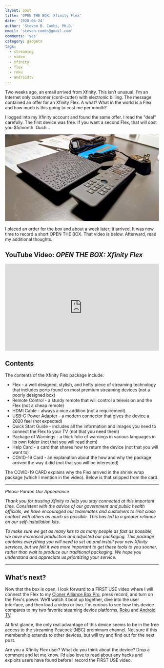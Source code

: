 ```yaml
---
layout: post
title: 'OPEN THE BOX: Xfinity Flex'
date: '2020-04-24'
author: 'Steven B. Combs, Ph.D.'
email: 'steven.combs@gmail.com'
comments: 'yes'
category: gadgets
tags:
  - streaming
  - video
  - xfinity
  - flex
  - roku
  - androidtv
---
```


Two weeks ago, an email arrived from Xfinity. This isn’t unusual. I'm an Internet only customer (cord-cutter) with electronic billing. The message contained an offer for an Xfinity Flex. A what? What in the world is a Flex and how much is this going to cost me per month?

I logged into my Xfinity account and found the same offer. I read the "deal" carefully. The first device was free. If you want a second Flex, that will cost you $5/month. Ouch...

![Flex and accessories](/images/posts/2020-04-24-boxopen-xfinity-flex.jpg)

I placed an order for the box and about a week later; it arrived. It was now time to record a short OPEN THE BOX. That video is below. Afterward, read my additional thoughts.

## YouTube Video: *OPEN THE BOX: Xfinity Flex*

<div style="position:relative;padding-top:56.25%;">
<p><iframe src="https://www.youtube.com/embed/GLioKkFlrqM" frameborder="0" allowfullscreen style="position:absolute;top:0;left:0;width:100%;height:100%;"></iframe></p>
</div>

## Contents

The contents of the Xfinity Flex package include:

* Flex - a well designed, stylish, and hefty piece of streaming technology that includes ports found on most premium streaming devices (not a poorly designed box)
* Remote Control - a sturdy remote that will control a television and the Flex (not a cheap remote)
* HDMI Cable - always a nice addition (not a requirement)
* USB-C Power Adapter - a modern connector that gives the device a 2020 feel (not expected)
* Quick Start Guide - includes all the information and images you need to connect the Flex to your TV (not that you need them)
* Package of Warnings - a thick folio of warnings in various languages in its own folder (not that you will read them)
* Help Card - a card that shares how to return the device (not that you will want to)
* COVID-19 Card - an explanation about the how and why the package arrived the way it did (not that you will be interested)

The COVID-19 CARD explains why the Flex arrived in the shrink wrap package (which I mention in the video). Below is that snipped from the card.

***

*Please Pardon Our Appearance*

*Thank you for trusting Xfinity to help you stay connected at this important time. Consistent with the advice of our government and public health officials, we have encouraged our teammates and customers to limit close contact with others as much as possible. This has led to a greater reliance on our self-installation kits.*

*To make sure we get as many kits to as many people as fast as possible, we have increased production and adjusted our packaging. This package contains everything you will need to set up and install your new Xfinity services, but we felt it was more important to get these tools to you sooner, rather than wait to produce our traditional packaging. We hope you understand and appreciate us prioritizing your service.*

***

## What’s next?

Now that the box is open, I look forward to a FIRST USE video where I will connect the Flex to my [Cloner Alliance Box Pro](https://www.stevencombs.com/gadgets/2020/04/21/firstuse-cloner-box-pro.html), press record, and turn on the Flex's power. We’ll watch it boot up together, dive into the user interface, and then load a video or two. I'm curious to see how this device compares to my two favorite steaming device platforms, [Roku](https://amzn.to/2Kx2unj) and [Android TV](https://amzn.to/2x2QYwH).

At first glance, the only real advantage of this device seems to be in the free access to the streaming Peacock (NBC) premimum channel. Not sure if this membership extends to other devices, but will try and find out for the next post.

Are you a Xfinity Flex user? What do you think about the device? Drop a comment and let me know. I’d also love to read about any hacks and exploits users have found before I record the FIRST USE video.
